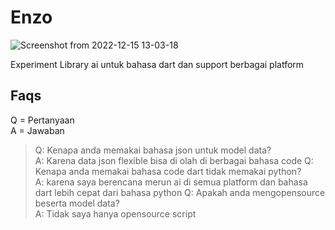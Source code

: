 # Enzo

![Screenshot from 2022-12-15 13-03-18](https://user-images.githubusercontent.com/82513502/207786451-ad6f24a5-b1e2-46dd-85d1-902f8aab715c.png)

Experiment Library ai untuk bahasa dart dan support berbagai platform

## Faqs

Q = Pertanyaan<br>
A = Jawaban

> Q: Kenapa anda memakai bahasa json untuk model data? <br> A: Karena data json flexible bisa di olah di berbagai bahasa code
> Q: Kenapa anda memakai bahasa code dart tidak memakai python? <br> A: karena saya berencana merun ai di semua platform dan bahasa dart lebih cepat dari bahasa python
> Q: Apakah anda mengopensource beserta model data? <br> A: Tidak saya hanya opensource script